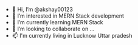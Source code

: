 - 👋 Hi, I’m @akshay00123
- 👀 I’m interested in MERN Stack development
- 🌱 I’m currently learning MERN Stack
- 💞️ I’m looking to collaborate on ...
- 📫 I'm currently living in Lucknow Uttar pradesh

<!---
akshay00123/akshay00123 is a ✨ special ✨ repository because its `README.md` (this file) appears on your GitHub profile.
You can click the Preview link to take a look at your changes.
--->
